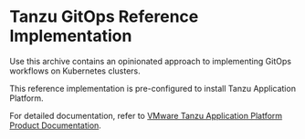# Tanzu GitOps Reference Implementation

Use this archive contains an opinionated approach to implementing GitOps workflows on Kubernetes clusters.

This reference implementation is pre-configured to install Tanzu Application Platform.

For detailed documentation, refer to [VMware Tanzu Application Platform Product Documentation](https://docs.vmware.com/en/VMware-Tanzu-Application-Platform/1.7/tap/install-gitops-intro.html).

